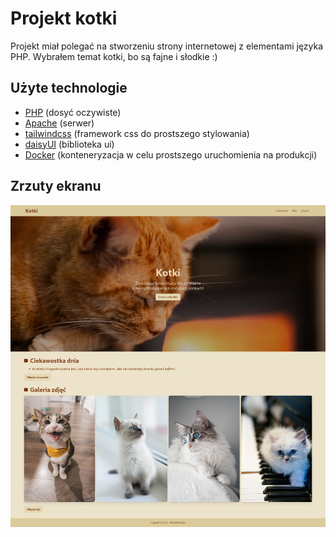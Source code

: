 # Projekt kotki

Projekt miał polegać na stworzeniu strony internetowej z elementami języka PHP. Wybrałem temat kotki, bo są fajne i słodkie :)

## Użyte technologie

-   [PHP](https://www.php.net/) (dosyć oczywiste)
-   [Apache](https://httpd.apache.org/) (serwer)
-   [tailwindcss](https://tailwindcss.com/) (framework css do prostszego stylowania)
-   [daisyUI](https://daisyui.com/) (biblioteka ui)
-   [Docker](https://www.docker.com/) (konteneryzacja w celu prostszego uruchomienia na produkcji)

## Zrzuty ekranu

![Landing page](https://raw.githubusercontent.com/Szkolne-projekty/JJKotkiPhp/refs/heads/main/assets/landing.png)
